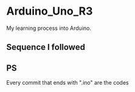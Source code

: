 # Arduino_Uno_R3
My learning process into Arduino.

## Sequence I followed

## PS
Every commit that ends with ".ino" are the codes
